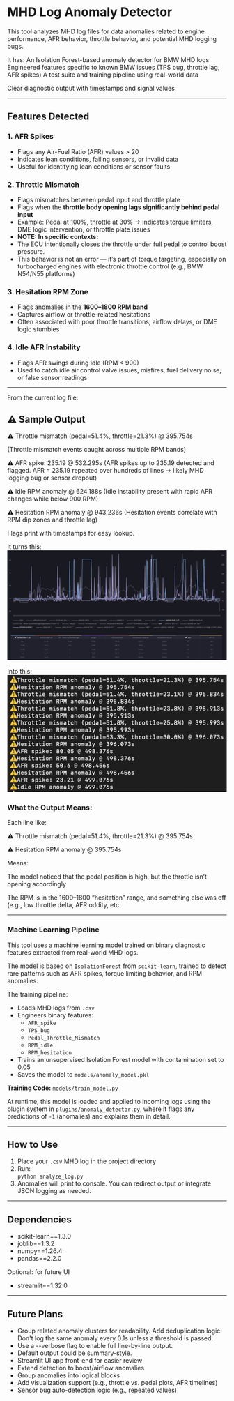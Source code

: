 # MHD Log Anomaly Detector

This tool analyzes MHD log files for data anomalies related to engine performance, AFR behavior, throttle behavior, and potential MHD logging bugs.

It has:
An Isolation Forest-based anomaly detector for BMW MHD logs
Engineered features specific to known BMW issues (TPS bug, throttle lag, AFR spikes)
A test suite and training pipeline using real-world data

Clear diagnostic output with timestamps and signal values

---

## Features Detected

### 1. AFR Spikes
- Flags any Air-Fuel Ratio (AFR) values > 20
- Indicates lean conditions, failing sensors, or invalid data
- Useful for identifying lean conditions or sensor faults

### 2. Throttle Mismatch
- Flags mismatches between pedal input and throttle plate
- Flags when the **throttle body opening lags significantly behind pedal input**
- Example: Pedal at 100%, throttle at 30% → Indicates torque limiters, DME logic intervention, or throttle plate issues
- **NOTE: In specific contexts:**
-   The ECU intentionally closes the throttle under full pedal to control boost pressure.
-   This behavior is not an error — it’s part of torque targeting, especially on turbocharged engines with electronic throttle control (e.g., BMW N54/N55 platforms)

### 3. Hesitation RPM Zone
- Flags anomalies in the **1600–1800 RPM band**
- Captures airflow or throttle-related hesitations
- Often associated with poor throttle transitions, airflow delays, or DME logic stumbles

### 4. Idle AFR Instability
- Flags AFR swings during idle (RPM < 900)
- Used to catch idle air control valve issues, misfires, fuel delivery noise, or false sensor readings

---
From the current log file:
## ⚠️ Sample Output

⚠️ Throttle mismatch (pedal=51.4%, throttle=21.3%) @ 395.754s 

(Throttle mismatch events caught across multiple RPM bands)

⚠️ AFR spike: 235.19 @ 532.295s 
(AFR spikes up to 235.19 detected and flagged. AFR = 235.19 repeated over hundreds of lines → likely MHD logging bug or sensor dropout)

⚠️ Idle RPM anomaly @ 624.188s 
(Idle instability present with rapid AFR changes while below 900 RPM)

⚠️ Hesitation RPM anomaly @ 943.236s 
(Hesitation events correlate with RPM dip zones and throttle lag)


Flags print with timestamps for easy lookup.


It turns this:
![MHD Log Data](assets/MHD-Log-Data.png)

Into this:
![Output](assets/Output.png)


### What the Output Means:
Each line like:

⚠️ Throttle mismatch (pedal=51.4%, throttle=21.3%) @ 395.754s

⚠️ Hesitation RPM anomaly @ 395.754s

Means:

The model noticed that the pedal position is high, but the throttle isn’t opening accordingly

The RPM is in the 1600–1800 “hesitation” range, and something else was off (e.g., low throttle delta, AFR oddity, etc.


---

### Machine Learning Pipeline

This tool uses a machine learning model trained on binary diagnostic features extracted from real-world MHD logs.

The model is based on [`IsolationForest`](https://scikit-learn.org/stable/modules/generated/sklearn.ensemble.IsolationForest.html) from `scikit-learn`, trained to detect rare patterns such as AFR spikes, torque limiting behavior, and RPM anomalies.

The training pipeline:

- Loads MHD logs from `.csv`
- Engineers binary features:
  - `AFR_spike`
  - `TPS_bug`
  - `Pedal_Throttle_Mismatch`
  - `RPM_idle`
  - `RPM_hesitation`
- Trains an unsupervised Isolation Forest model with contamination set to 0.05
- Saves the model to `models/anomaly_model.pkl`

**Training Code:** [`models/train_model.py`](models/train_model.py)

At runtime, this model is loaded and applied to incoming logs using the plugin system in [`plugins/anomaly_detector.py`](plugins/anomaly_detector.py), where it flags any predictions of `-1` (anomalies) and explains them in detail.

---

## How to Use

1. Place your `.csv` MHD log in the project directory  
2. Run:  
   `python analyze_log.py`  
3. Anomalies will print to console. You can redirect output or integrate JSON logging as needed.

---

## Dependencies
- scikit-learn==1.3.0
- joblib==1.3.2
- numpy==1.26.4
- pandas==2.2.0

Optional: for future UI
- streamlit==1.32.0
  
---

## Future Plans

- Group related anomaly clusters for readability. Add deduplication logic: Don't log the same anomaly every 0.1s unless a threshold is passed.
- Use a --verbose flag to enable full line-by-line output.
- Default output could be summary-style.
- Streamlit UI app front-end for easier review
- Extend detection to boost/airflow anomalies
- Group anomalies into logical blocks
- Add visualization support (e.g., throttle vs. pedal plots, AFR timelines)
- Sensor bug auto-detection logic (e.g., repeated values)


